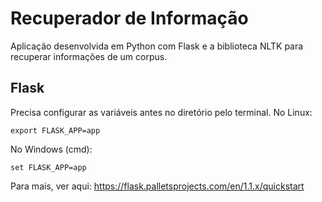 # Recuperador de Informação

Aplicação desenvolvida em Python com Flask e a biblioteca NLTK para recuperar informações de um corpus.

## Flask

Precisa configurar as variáveis antes no diretório pelo terminal. No Linux:

``export FLASK_APP=app``

No Windows (cmd):

``set FLASK_APP=app``

Para mais, ver aqui: <https://flask.palletsprojects.com/en/1.1.x/quickstart>
